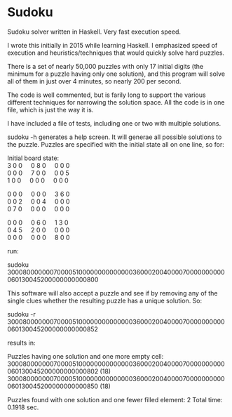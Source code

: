 # Sudoku
Sudoku solver written in Haskell. Very fast execution speed.

I wrote this initially in 2015 while learning Haskell. I emphasized speed of execution
and heuristics/techniques that would quickly solve hard puzzles.

There is a set of nearly 50,000 puzzles with only 17 initial digits (the minimum for a
puzzle having only one solution), and this program will solve all of them in just over
4 minutes, so nearly 200 per second.

The code is well commented, but is farily long to support the various different
techniques for narrowing the solution space. All the code is in one file, which is
just the way it is.

I have included a file of tests, including one or two with multiple solutions.

sudoku -h generates a help screen.
It will generae all possible solutions to the puzzle.
Puzzles are specified with the initial state all on one line, so for:

Initial board state:  
3 0 0 &nbsp; &nbsp; 0 8 0 &nbsp; &nbsp; 0 0 0  
0 0 0 &nbsp; &nbsp; 7 0 0 &nbsp; &nbsp; 0 0 5  
1 0 0 &nbsp; &nbsp; 0 0 0 &nbsp; &nbsp; 0 0 0  

0 0 0 &nbsp; &nbsp; 0 0 0 &nbsp; &nbsp; 3 6 0  
0 0 2 &nbsp; &nbsp; 0 0 4 &nbsp; &nbsp; 0 0 0  
0 7 0 &nbsp; &nbsp; 0 0 0 &nbsp; &nbsp; 0 0 0  

0 0 0 &nbsp; &nbsp; 0 6 0 &nbsp; &nbsp; 1 3 0  
0 4 5 &nbsp; &nbsp; 2 0 0 &nbsp; &nbsp; 0 0 0  
0 0 0 &nbsp; &nbsp; 0 0 0 &nbsp; &nbsp; 8 0 0  

run:

sudoku 300080000000700005100000000000000360002004000070000000000060130045200000000000800

This software will also accept a puzzle and see if by removing any of the single clues
whether the resulting puzzle has a unique solution. So:

sudoku -r 300080000000700005100000000000000360002004000070000000000060130045200000000000852

results in:

Puzzles having one solution and one more empty cell:
300080000000700005100000000000000360002004000070000000000060130045200000000000802 (18)
300080000000700005100000000000000360002004000070000000000060130045200000000000850 (18)

Puzzles found with one solution and one fewer filled element: 2
Total time: 0.1918 sec.

